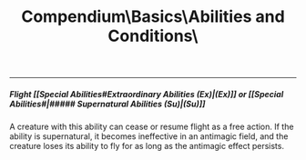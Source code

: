 ﻿---
lang: en
aliases: [Flight]
title: Compendium\Basics\Abilities and Conditions\
tag: Abilities, Conditions
---

---
##### Flight [[Special Abilities#Extraordinary Abilities (Ex)|(Ex)]] or [[Special Abilities#|##### Supernatural Abilities (Su)|(Su)]]

A creature with this ability can cease or resume flight as a free action. If the ability is supernatural, it becomes ineffective in an antimagic field, and the creature loses its ability to fly for as long as the antimagic effect persists.


<br><br>
---
